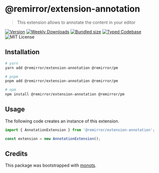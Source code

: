 # @remirror/extension-annotation

> This extension allows to annotate the content in your editor

[![Version][version]][npm] [![Weekly Downloads][downloads-badge]][npm] [![Bundled size][size-badge]][size] [![Typed Codebase][typescript]](./src/index.ts) ![MIT License][license]

[version]: https://flat.badgen.net/npm/v/@remirror/extension-annotation
[npm]: https://npmjs.com/package/@remirror/extension-annotation
[license]: https://flat.badgen.net/badge/license/MIT/purple
[size]: https://bundlephobia.com/result?p=@remirror/extension-annotation
[size-badge]: https://flat.badgen.net/bundlephobia/minzip/@remirror/extension-annotation
[typescript]: https://flat.badgen.net/badge/icon/TypeScript?icon=typescript&label
[downloads-badge]: https://badgen.net/npm/dw/@remirror/extension-annotation/red?icon=npm

## Installation

```bash
# yarn
yarn add @remirror/extension-annotation @remirror/pm

# pnpm
pnpm add @remirror/extension-annotation @remirror/pm

# npm
npm install @remirror/extension-annotation @remirror/pm
```

## Usage

The following code creates an instance of this extension.

```ts
import { AnnotationExtension } from '@remirror/extension-annotation';

const extension = new AnnotationExtension();
```

## Credits

This package was bootstrapped with [monots].

[monots]: https://github.com/monots/monots
